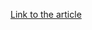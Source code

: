 [Link to the article](https://fieldeffect.com/blog/mozilla-releases-emergency-patch-for-actively-exploited-zero-day)

